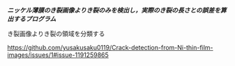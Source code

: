 ***ニッケル薄膜のき裂画像よりき裂のみを検出し，実際のき裂の長さとの誤差を算出するプログラム***

き裂画像よりき裂の領域を分類する

https://github.com/yusakusaku0119/Crack-detection-from-Ni-thin-film-images/issues/1#issue-1191259865
